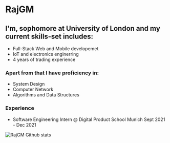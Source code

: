 # RajGM

## I'm, sophomore at University of London and my current skills-set includes: 
- Full-Stack Web and Mobile developemet
- IoT and electronics enginerring
- 4 years of trading experience

### Apart from that I have proficiency in:
- System Design
- Computer Network
- Algorithms and Data Structures

### Experience
- Software Engineering Intern @ Digital Product School Munich Sept 2021 - Dec 2021

![RajGM Github stats](https://github-readme-stats.vercel.app/api?username=RajGM)
